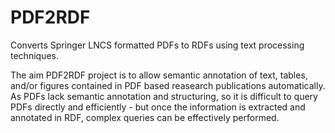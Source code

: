 # PDF2RDF
Converts Springer LNCS formatted PDFs to RDFs using text processing techniques. 

The aim PDF2RDF project is to allow semantic annotation of text, tables, and/or figures contained in PDF based reasearch publications automatically. As PDFs lack semantic annotation and structuring, so it is difficult to query PDFs directly and efficiently - but once the information is extracted and annotated in RDF, complex queries can be effectively performed.

